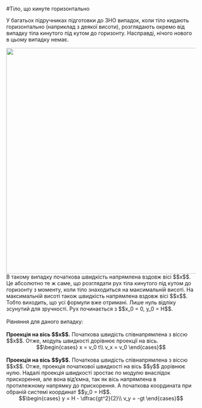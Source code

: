 #Тiло, що кинуте горизонтально

У багатьох пiдручниках пiдготовки до ЗНО випадок, коли тiло кидають горизонтально (наприклад з деякої висоти), розглядають окремо вiд випадку тiла кинутого пiд кутом до горизонту. Насправдi, нiчого нового в цьому випадку немає.

<img class="image" width="600"  src="https://rawgit.com/chudaol/ed-era-book-physics/master/images/chapter_3/7.png" />

<div class="p3">В такому випадку початкова швидкiсть напрямлена вздовж вiсi $$x$$. Це абсолютно те ж саме, що розглядати рух тiла кинутого пiд кутом до горизонту з моменту, коли тiло знаходиться на максимальнiй висотi. На максимальнiй висотi також швидкiсть напрямлена вздовж вiсi $$x$$. Тобто виходить, що усi формули вже отриманi. Лише нуль вiдлiку зсунутий для зручностi. Рух починається з $$x_0 = 0, y_0 = H$$.</div>
<br>
Рiвняння для даного випадку:
<br>
<br>
<b>Проекцiя на вiсь $$x$$.</b> Початкова швидiсть спiвнапрямлена з вiссю $$x$$. Отже, модуль швидкостi дорiвнює проекцiї на вiсь.

<div align="center">$$\begin{cases}
x = v_0 t\\
v_x = v_0
\end{cases}$$</div>
<br>
<b>Проекцiя на вiсь $$y$$.</b> Початкова швидiсть спiвнапрямлена з вiссю $$x$$. Отже, проекцiя початкової швидкостi на вiсь $$y$$ дорiвнює нулю. Надалi проекцiя швидкостi зростає по модулю внаслiдок прискорення, але вона вiд’ємна, так як вiсь напрямлена в протилежному напрямку до прискорення. А початкова координата при обранiй системi координат $$y_0 = H$$.

<div align="center">$$\begin{cases}
y = H - \dfrac{gt^2}{2}\\
v_y = -gt
\end{cases}$$</div>